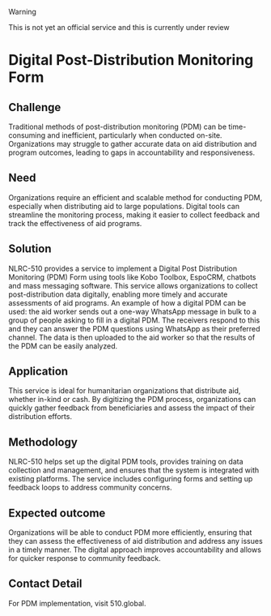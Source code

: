 > [!WARNING]
> This is not yet an official service and this is currently under review

# Digital Post-Distribution Monitoring Form

## Challenge 

Traditional methods of post-distribution monitoring (PDM) can be time-consuming and inefficient, particularly when conducted on-site. Organizations may struggle to gather accurate data on aid distribution and program outcomes, leading to gaps in accountability and responsiveness. 

## Need 

Organizations require an efficient and scalable method for conducting PDM, especially when distributing aid to large populations. Digital tools can streamline the monitoring process, making it easier to collect feedback and track the effectiveness of aid programs. 

## Solution 

NLRC-510 provides a service to implement a Digital Post Distribution Monitoring (PDM) Form using tools like Kobo Toolbox, EspoCRM, chatbots and mass messaging software. This service allows organizations to collect post-distribution data digitally, enabling more timely and accurate assessments of aid programs. An example of how a digital PDM can be used: the aid worker sends out a one-way WhatsApp message in bulk to a group of people asking to fill in a digital PDM. The receivers respond to this and they can answer the PDM questions using WhatsApp as their preferred channel. The data is then uploaded to the aid worker so that the results of the PDM can be easily analyzed.  

## Application 

This service is ideal for humanitarian organizations that distribute aid, whether in-kind or cash. By digitizing the PDM process, organizations can quickly gather feedback from beneficiaries and assess the impact of their distribution efforts. 

## Methodology 

NLRC-510 helps set up the digital PDM tools, provides training on data collection and management, and ensures that the system is integrated with existing platforms. The service includes configuring forms and setting up feedback loops to address community concerns. 

## Expected outcome 

Organizations will be able to conduct PDM more efficiently, ensuring that they can assess the effectiveness of aid distribution and address any issues in a timely manner. The digital approach improves accountability and allows for quicker response to community feedback. 

## Contact Detail 

For PDM implementation, visit 510.global. 
